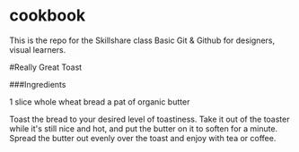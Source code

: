 # cookbook
This is the repo for the Skillshare class Basic Git &amp; Github for designers, visual learners.

#Really Great Toast

###Ingredients

1 slice whole wheat bread
a pat of organic butter

Toast the bread to your desired level of toastiness. Take it out of the toaster while it's still nice and hot, and put the butter on it to soften for a minute. Spread the butter out evenly over the toast and enjoy with tea or coffee.
